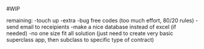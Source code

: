 #WIP

remaining:
 -touch up
 -extra
 -bug free codes (too much effort, 80/20 rules)
 -send email to receipients
 -make a nice database instead of excel (if needed)
 -no one size fit all solution (just need to create very basic superclass app, then subclass to specific type of contract)
